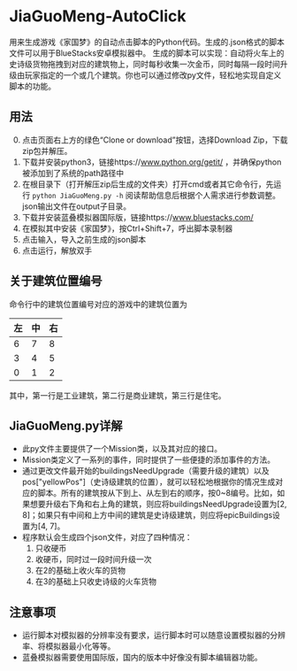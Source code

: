 # JiaGuoMeng-AutoClick
用来生成游戏《家国梦》的自动点击脚本的Python代码。生成的.json格式的脚本文件可以用于BlueStacks安卓模拟器中。
生成的脚本可以实现：自动将火车上的史诗级货物拖拽到对应的建筑物上，同时每秒收集一次金币，同时每隔一段时间升级由玩家指定的一个或几个建筑。你也可以通过修改py文件，轻松地实现自定义脚本的功能。
## 用法
0. 点击页面右上方的绿色“Clone or download”按钮，选择Download Zip，下载zip包并解压。
1. 下载并安装python3，链接https://www.python.org/getit/
，并确保python被添加到了系统的path路径中
2. 在根目录下（打开解压zip后生成的文件夹）打开cmd或者其它命令行，先运行
`python JiaGuoMeng.py -h`
阅读帮助信息后根据个人需求进行参数调整。json输出文件在output子目录。
3. 下载并安装蓝叠模拟器国际版，链接https://www.bluestacks.com/
4. 在模拟其中安装《家国梦》，按Ctrl+Shift+7，呼出脚本录制器
5. 点击输入，导入之前生成的json脚本
6. 点击运行，解放双手
## 关于建筑位置编号
命令行中的建筑位置编号对应的游戏中的建筑位置为

|左|中|右|
|---|---|---|
|6|7|8| 
|3|4|5| 
|0|1|2|

其中，第一行是工业建筑，第二行是商业建筑，第三行是住宅。
## JiaGuoMeng.py详解
- 此py文件主要提供了一个Mission类，以及其对应的接口。
- Mission类定义了一系列的事件，同时提供了一些便捷的添加事件的方法。
- 通过更改文件最开始的buildingsNeedUpgrade（需要升级的建筑）以及pos["yellowPos"]（史诗级建筑的位置），就可以轻松地根据你的情况生成对应的脚本。所有的建筑按从下到上、从左到右的顺序，按0~8编号。比如，如果想要升级右下角和右上角的建筑，则应将buildingsNeedUpgrade设置为[2, 8]；如果只有中间和上方中间的建筑是史诗级建筑，则应将epicBuildings设置为[4, 7]。
- 程序默认会生成四个json文件，对应了四种情况：
   1. 只收硬币
   2. 收硬币，同时过一段时间升级一次
   3. 在2的基础上收火车的货物
   4. 在3的基础上只收史诗级的火车货物
## 注意事项
- 运行脚本对模拟器的分辨率没有要求，运行脚本时可以随意设置模拟器的分辨率、将模拟器最小化等等。
- 蓝叠模拟器需要使用国际版，国内的版本中好像没有脚本编辑器功能。

